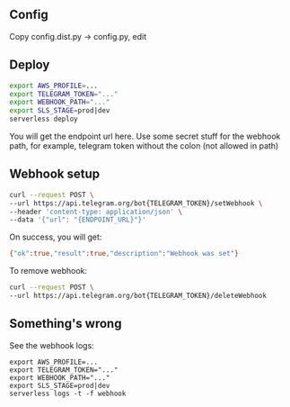 ## Config

Copy config.dist.py -> config.py, edit

## Deploy

```bash
export AWS_PROFILE=...
export TELEGRAM_TOKEN="..."
export WEBHOOK_PATH="..."
export SLS_STAGE=prod|dev
serverless deploy
```

You will get the endpoint url here. Use some secret stuff for the webhook path, for example, telegram token
without the colon (not allowed in path)

## Webhook setup

```bash
curl --request POST \
--url https://api.telegram.org/bot{TELEGRAM_TOKEN}/setWebhook \
--header 'content-type: application/json' \
--data '{"url": "{ENDPOINT_URL}"}'
```

On success, you will get:

```bash
{"ok":true,"result":true,"description":"Webhook was set"}
```

To remove webhook:

```bash
curl --request POST \
--url https://api.telegram.org/bot{TELEGRAM_TOKEN}/deleteWebhook
```

## Something's wrong

See the webhook logs:

```
export AWS_PROFILE=...
export TELEGRAM_TOKEN="..."
export WEBHOOK_PATH="..."
export SLS_STAGE=prod|dev
serverless logs -t -f webhook
```